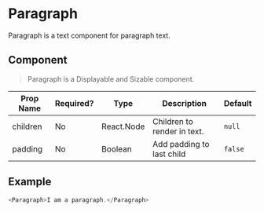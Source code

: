 # Paragraph
Paragraph is a text component for paragraph text.

## Component
> Paragraph is a Displayable and Sizable component.

| Prop Name  | Required?  | Type       | Description                         | Default |
| ---------- | ---------- | ---------- | ----------------------------------- | ------- |
| children   | No         | React.Node | Children to render in text.         | `null`  |
| padding    | No         | Boolean    | Add padding to last child           | `false` |

## Example
```javascript
<Paragraph>I am a paragraph.</Paragraph>
```
